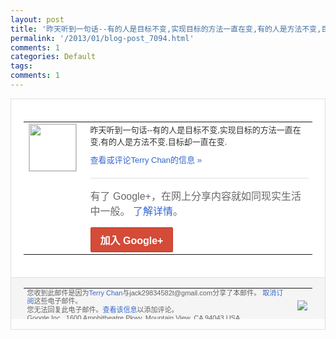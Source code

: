 ```yaml
---
layout: post
title: '昨天听到一句话--有的人是目标不变,实现目标的方法一直在变,有的人是方法不变,目标...'
permalink: '/2013/01/blog-post_7094.html'
comments: 1
categories: Default
tags: 
comments: 1
---
```

<!-- X-Notifications: 1:ba8b3df030000000 -->

<div style="border:solid 1px #dfdfdf;color:#686868;font:13px Arial"><div style="background-color:#fff;padding:20px;"><table cellpadding="0" cellspacing="0"><tr><td style="padding-right:15px;vertical-align:top"><a href="https://plus.google.com/_/notifications/emlink?emr=14900066512970582018&amp;emid=CPje_9fairUCFShUcgodzHIAAA&amp;path=%2F108643996575278738906&amp;dt=1359364313055&amp;uob=8"><img height="75" src="https://lh3.googleusercontent.com/-KKRGTyJ5Bl0/AAAAAAAAAAI/AAAAAAAAtnY/R4QEWIp3Ur0/s75-c-k-a/photo.jpg" style="border:solid 1px #cccccc;" width="75"/></a></td><td style="width:578px;color:#333;font:13px Arial;vertical-align:top"><div style="padding-bottom:10px">昨天听到一句话--有的人是目标不变,实现<wbr/>目标的方法一直在变,有的人是方法不变,目<wbr/>标却一直在变.</div><a href="https://plus.google.com/_/notifications/emlink?emr=14900066512970582018&amp;emid=CPje_9fairUCFShUcgodzHIAAA&amp;path=%2F108643996575278738906%2Fposts%2FGZvqJ5LH2Tc%3Fgpinv%3DAMIXal-6dWaL3wtOPLPnDkf_NWKZvd1EGqohf4TewLNFatmiuR0E21mLN_MfQ1D1giKZuMAGwFo-SdMvCpVWrRRrBgF-25twUzvbyyXOFFVGkVP6V6t1SNc&amp;dt=1359364313055&amp;uob=8" style="color:#3366CC;text-decoration:none">查看或评论Terry Chan的信息 »</a><div style="margin-top:20px;border-top:solid 1px #dfdfdf"><div style="padding:15px 0;color:#686868;font:16px Arial">有了 Google+，在网上分享内容就如同现实生活中一般。 <a href="http://www.google.com/+/learnmore/" style="color:#3366CC;text-decoration:none">了解详情</a>。</div><a href="https://plus.google.com/_/notifications/emlink?emr=14900066512970582018&amp;emid=CPje_9fairUCFShUcgodzHIAAA&amp;path=%2F%3Fgpinv%3DAMIXal-6dWaL3wtOPLPnDkf_NWKZvd1EGqohf4TewLNFatmiuR0E21mLN_MfQ1D1giKZuMAGwFo-SdMvCpVWrRRrBgF-25twUzvbyyXOFFVGkVP6V6t1SNc&amp;dt=1359364313055&amp;uob=8" style="display:inline-block;padding:7px 15px;background-color:#d44b38; color:#fff;font-size:16px; font-weight:bold;border-radius:2px;-webkit-border-radius:2px; -moz-border-radius:2px;border:solid 1px #c43b28; white-space:nowrap;text-decoration:none">加入 Google+</a></div></td></tr></table></div><div style="border-top:solid 1px #dfdfdf;padding:0 20px; background-color:#f5f5f5"><table cellpadding="0" cellspacing="0" style="height:50px"><tbody><tr><td style="vertical-align:middle;width:100%; color:#636363;font:11px Arial; line-height:120%">您收到此邮件是因为<a href="https://plus.google.com/_/notifications/emlink?emr=14900066512970582018&amp;emid=CPje_9fairUCFShUcgodzHIAAA&amp;path=%2F108643996575278738906%3Fgpinv%3DAMIXal-6dWaL3wtOPLPnDkf_NWKZvd1EGqohf4TewLNFatmiuR0E21mLN_MfQ1D1giKZuMAGwFo-SdMvCpVWrRRrBgF-25twUzvbyyXOFFVGkVP6V6t1SNc&amp;dt=1359364313055&amp;uob=8" style="color:#3366CC;text-decoration:none">Terry Chan</a>与jack29834582t@gmail.com分享了本邮件。 <a href="https://plus.google.com/_/notifications/emlink?emr=14900066512970582018&amp;emid=CPje_9fairUCFShUcgodzHIAAA&amp;path=%2F_%2Fnonplus%2Femailsettings%3Fgpinv%3DAMIXal-6dWaL3wtOPLPnDkf_NWKZvd1EGqohf4TewLNFatmiuR0E21mLN_MfQ1D1giKZuMAGwFo-SdMvCpVWrRRrBgF-25twUzvbyyXOFFVGkVP6V6t1SNc%26est%3DADH5u8Xukw_d-2Tq561L6KdbtossjPXT-G_2c1B9l19zCZE-R-rUa5z1jhhRLzK9K7sz-P7QIT7cwEM8mEkVzYX71ejhiGL9vOmPlpayS7w1DE58_rqhXv9d2gTeXpAUFEpNFZPCPdB8SYMV6A7Yxpt6lKhc2zC54w&amp;dt=1359364313055&amp;uob=8" style="color:#3366CC;text-decoration:none">取消订阅</a>这些电子邮件。<br/>您无法回复此电子邮件。<a href="https://plus.google.com/_/notifications/emlink?emr=14900066512970582018&amp;emid=CPje_9fairUCFShUcgodzHIAAA&amp;path=%2F108643996575278738906%2Fposts%2FGZvqJ5LH2Tc%3Fgpinv%3DAMIXal-6dWaL3wtOPLPnDkf_NWKZvd1EGqohf4TewLNFatmiuR0E21mLN_MfQ1D1giKZuMAGwFo-SdMvCpVWrRRrBgF-25twUzvbyyXOFFVGkVP6V6t1SNc&amp;dt=1359364313055&amp;uob=8" style="color:#3366CC;text-decoration:none">查看该信息</a>以添加评论。<br/>Google Inc., 1600 Amphitheatre Pkwy, Mountain View, CA 94043 USA<br/></td><td><img src="https://ssl.gstatic.com/s2/oz/images/notifications/logo/google-plus-6617a72bb36cc548861652780c9e6ff1.png"/></td></tr></tbody></table></div></div>